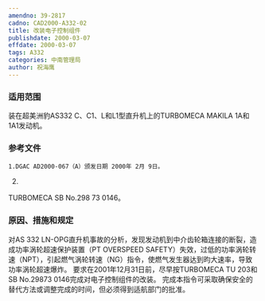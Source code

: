 ```yaml
---
amendno: 39-2817
cadno: CAD2000-A332-02
title: 改装电子控制组件
publishdate: 2000-03-07
effdate: 2000-03-07
tags: A332
categories: 中南管理局
author: 祝海鹰
---
```


### 适用范围 
装在超美洲豹AS332 C、C1、L和L1型直升机上的TURBOMECA MAKILA 1A和1A1发动机。

<!--more-->
### 参考文件
    1.DGAC AD2000-067（A）颁发日期 2000年 2月 9日。 
2.
TURBOMECA SB No.298 73 0146。

### 原因、措施和规定 
对AS 332 LN-OPG直升机事故的分析，发现发动机到中介齿轮箱连接的断裂，造成功率涡轮超速保护装置（PT OVERSPEED SAFETY）失效，过低的功率涡轮转速（NPT），引起燃气涡轮转速（NG）指令，使燃气发生器达到昀大速率，导致功率涡轮超速爆炸。 
    要求在2001年12月31日前，尽早按TURBOMECA TU 203和SB No.29873 0146完成对电子控制组件的改装。 
    完成本指令可采取确保安全的替代方法或调整完成的时间，但必须得到适航部门的批准。
